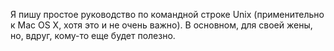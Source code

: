 Я пишу простое руководство по командной строке Unix (применительно к Mac OS X,
хотя это и не очень важно). В основном, для своей жены, но, вдруг, кому-то еще
будет полезно.
